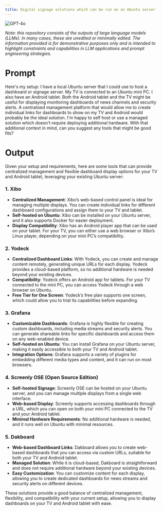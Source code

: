 ```yaml
---
title: Digital signage solutions which can be run on an Ubuntu server
---
```

![GPT-4o](https://img.shields.io/badge/GPT--4o-3333FF?style=for-the-badge&logo=openai&logoColor=white)



*Note: this repository consists of the outputs of large language models (LLMs). In many cases, these are unedited or minimally edited. The information provided is for demonstrative purposes only and is intended to highlight constraints and capabilities in LLM applications and prompt engineering strategies.*


# Prompt

Here's my setup: I have a local Ubuntu server that I could use to host a dashboard or signage server. My TV is connected to an Ubuntu mini PC. I also have an Android tablet. Both the Android tablet and the TV might be useful for displaying monitoring dashboards of news channels and security alerts. A centralised management platform that would allow me to create individual links for dashboards to show on my TV and Android would probably be the ideal solution. I'm happy to self host or use a managed solution which doesn't require deploying additional hardware. With that additional context in mind, can you suggest any tools that might be good fits?

# Output

Given your setup and requirements, here are some tools that can provide centralized management and flexible dashboard display options for your TV and Android tablet, leveraging your existing Ubuntu server:

### 1. **Xibo**
   - **Centralized Management**: Xibo’s web-based control panel is ideal for managing multiple displays. You can create individual links for different dashboard configurations and assign them to your TV and tablet.
   - **Self-hosted on Ubuntu**: Xibo can be installed on your Ubuntu server, and it also supports Docker for easier deployment.
   - **Display Compatibility**: Xibo has an Android player app that can be used on your tablet. For your TV, you can either use a web browser or Xibo’s Linux player, depending on your mini PC’s compatibility.

### 2. **Yodeck**
   - **Centralized Dashboard Links**: With Yodeck, you can create and manage content remotely, generating unique URLs for each display. Yodeck provides a cloud-based platform, so no additional hardware is needed beyond your existing devices.
   - **Compatibility**: Yodeck offers an Android app for tablets. For your TV connected to the mini PC, you can access Yodeck through a web browser on Ubuntu.
   - **Free Tier for One Screen**: Yodeck’s free plan supports one screen, which could allow you to trial its capabilities before expanding.

### 3. **Grafana**
   - **Customizable Dashboards**: Grafana is highly flexible for creating custom dashboards, including media streams and security alerts. You can generate shareable links for specific dashboards and access them on any web-enabled device.
   - **Self-hosted on Ubuntu**: You can install Grafana on your Ubuntu server, making it easily accessible to both your TV and Android tablet.
   - **Integration Options**: Grafana supports a variety of plugins for embedding different media types and content, and it can run on most browsers.

### 4. **Screenly OSE (Open Source Edition)**
   - **Self-hosted Signage**: Screenly OSE can be hosted on your Ubuntu server, and you can manage multiple displays from a single web interface.
   - **Web-based Display**: Screenly supports accessing dashboards through a URL, which you can open on both your mini PC connected to the TV and your Android tablet.
   - **Minimal Hardware Requirements**: No additional hardware is needed, and it runs well on Ubuntu with minimal resources.

### 5. **Dakboard**
   - **Web-based Dashboard Links**: Dakboard allows you to create web-based dashboards that you can access via custom URLs, suitable for both your TV and Android tablet.
   - **Managed Solution**: While it is cloud-based, Dakboard is straightforward and does not require additional hardware beyond your existing devices.
   - **Easy Customization**: You can customize content for each display, allowing you to create dedicated dashboards for news streams and security alerts on different devices.

These solutions provide a good balance of centralized management, flexibility, and compatibility with your current setup, allowing you to display dashboards on your TV and Android tablet with ease.